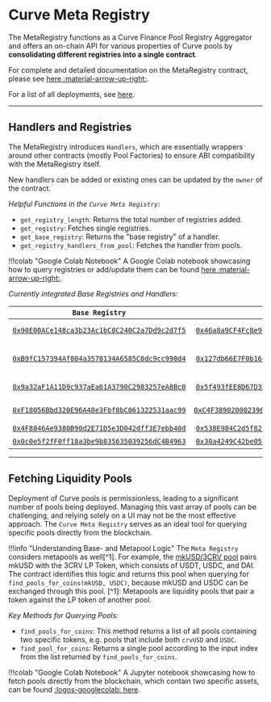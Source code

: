 <h1>Curve Meta Registry</h1>

The MetaRegistry functions as a Curve Finance Pool Registry Aggregator and offers an on-chain API for various properties of Curve pools by **consolidating different registries into a single contract**.

For complete and detailed documentation on the MetaRegistry contract, please see [here :material-arrow-up-right:](../registry/overview.md).

For a list of all deployments, see [here](../references/deployed-contracts.md#meta-registry).


---


## **Handlers and Registries**

The MetaRegistry introduces `Handlers`, which are essentially wrappers around other contracts (mostly Pool Factories) to ensure ABI compatibility with the MetaRegistry itself.

New handlers can be added or existing ones can be updated by the `owner` of the contract.

*Helpful Functions in the `Curve Meta Registry`:*

- `get_registry_length`: Returns the total number of registries added.
- `get_registry`: Fetches single registries.
- `get_base_registry`: Returns the "base registry" of a handler.
- `get_registry_handlers_from_pool`: Fetches the handler from pools.


!!!colab "Google Colab Notebook"
    A Google Colab notebook showcasing how to query registries or add/update them can be found [here :material-arrow-up-right:](https://colab.research.google.com/drive/1wFvIeNKpKhy58xkGSfKw0XzEPnwn9Zym?usp=sharing).


*Currently integrated Base Registries and Handlers:*

| `Base Registry`                              | `Handler`                                     | `Description`                              |
| :------------------------------------------: | :-------------------------------------------: | :----------------------------------------: |
| [`0x90E00ACe148ca3b23Ac1bC8C240C2a7Dd9c2d7f5`](https://etherscan.io/address/0x90E00ACe148ca3b23Ac1bC8C240C2a7Dd9c2d7f5) | [`0x46a8a9CF4Fc8e99EC3A14558ACABC1D93A27de68`](https://etherscan.io/address/0x46a8a9CF4Fc8e99EC3A14558ACABC1D93A27de68)  | Oldschool Curve Registry                   |
| [`0xB9fC157394Af804a3578134A6585C0dc9cc990d4`](https://etherscan.io/address/0xB9fC157394Af804a3578134A6585C0dc9cc990d4) | [`0x127db66E7F0b16470Bec194d0f496F9Fa065d0A9`](https://etherscan.io/address/0x127db66E7F0b16470Bec194d0f496F9Fa065d0A9)  | Oldschool Curve Factory (Metapool Factory) |
| [`0x9a32aF1A11D9c937aEa61A3790C2983257eA8Bc0`](https://etherscan.io/address/0x9a32aF1A11D9c937aEa61A3790C2983257eA8Bc0) | [`0x5f493fEE8D67D3AE3bA730827B34126CFcA0ae94`](https://etherscan.io/address/0x5f493fEE8D67D3AE3bA730827B34126CFcA0ae94)  | Curve Cryptoswap Registry                  |
| [`0xF18056Bbd320E96A48e3Fbf8bC061322531aac99`](https://etherscan.io/address/0xF18056Bbd320E96A48e3Fbf8bC061322531aac99) | [`0xC4F389020002396143B863F6325aAa6ae481D19CE`](https://etherscan.io/address/0xC4F389020002396143B863F6325aAa6ae481D19CE) | Curve Factory (CryptoSwap)                 |
| [`0x4F8846Ae9380B90d2E71D5e3D042dff3E7ebb40d`](https://etherscan.io/address/0x4F8846Ae9380B90d2E71D5e3D042dff3E7ebb40d) | [`0x538E984C2d5f821d51932dd9C570Dff192D3DF2D`](https://etherscan.io/address/0x538E984C2d5f821d51932dd9C570Dff192D3DF2D)  | Curve Factory                              |
| [`0x0c0e5f2fF0ff18a3be9b835635039256dC4B4963`](https://etherscan.io/address/0x0c0e5f2fF0ff18a3be9b835635039256dC4B4963) | [`0x30a4249C42be05215b6063691949710592859697`](https://etherscan.io/address/0x30a4249C42be05215b6063691949710592859697)  | CurveTricryptoFactory                      |


---


## **Fetching Liquidity Pools**

Deployment of Curve pools is permissionless, leading to a significant number of pools being deployed. Managing this vast array of pools can be challenging, and relying solely on a UI may not be the most effective approach. The `Curve Meta Registry` serves as an ideal tool for querying specific pools directly from the blockchain.

!!!info "Understanding Base- and Metapool Logic"
    The `Meta Registry` considers metapools as well[^1]. For example, the [mkUSD/3CRV pool](https://etherscan.io/address/0x0CFe5C777A7438C9Dd8Add53ed671cEc7A5FAeE5) pairs mkUSD with the 3CRV LP Token, which consists of USDT, USDC, and DAI. The contract identifies this logic and returns this pool when querying for `find_pools_for_coins(mkUSD, USDC)`, because mkUSD and USDC can be exchanged through this pool.
    [^1]: Metapools are liquidity pools that pair a token against the LP token of another pool.


*Key Methods for Querying Pools:*

- `find_pools_for_coins`: This method returns a list of all pools containing two specific tokens, e.g. pools that include both `crvUSD` and `USDC`.
- `find_pool_for_coins`: Returns a single pool according to the input index from the list returned by `find_pools_for_coins`.


!!!colab "Google Colab Notebook"
    A Jupyter notebook showcasing how to fetch pools directly from the blockchain, which contain two specific assets, can be found [:logos-googlecolab: here](https://colab.research.google.com/drive/1QsxqxQu7Um8gYPda30304W8ZcYbnbr1b?usp=sharing).